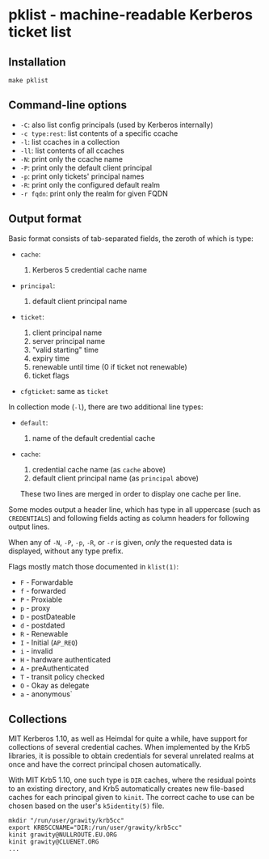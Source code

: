 # pklist - machine-readable Kerberos ticket list

## Installation

    make pklist

## Command-line options

  * `-C`: also list config principals (used by Kerberos internally)
  * `-c type:rest`: list contents of a specific ccache
  * `-l`: list ccaches in a collection
  * `-ll`: list contents of all ccaches
  * `-N`: print only the ccache name
  * `-P`: print only the default client principal
  * `-p`: print only tickets' principal names
  * `-R`: print only the configured default realm
  * `-r fqdn`: print only the realm for given FQDN

## Output format

Basic format consists of tab-separated fields, the zeroth of which is type:

  * `cache`:

     1. Kerberos 5 credential cache name

  * `principal`:

     1. default client principal name

  * `ticket`:

     1. client principal name
     2. server principal name
     3. "valid starting" time
     4. expiry time
     5. renewable until time (0 if ticket not renewable)
     6. ticket flags

  * `cfgticket`: same as `ticket`

In collection mode (`-l`), there are two additional line types:

  * `default`:

    1. name of the default credential cache

  * `cache`:

    1. credential cache name (as `cache` above)
    2. default client principal name (as `principal` above)

    These two lines are merged in order to display one cache per line.

Some modes output a header line, which has type in all uppercase (such as `CREDENTIALS`) and following fields acting as column headers for following output lines.

When any of `-N`, `-P`, `-p`, `-R`, or `-r` is given, _only_ the requested data is displayed, without any type prefix.

Flags mostly match those documented in `klist(1)`:

  * `F` - Forwardable
  * `f` - forwarded
  * `P` - Proxiable
  * `p` - proxy
  * `D` - postDateable
  * `d` - postdated
  * `R` - Renewable
  * `I` - Initial (`AP_REQ`)
  * `i` - invalid
  * `H` - hardware authenticated
  * `A` - preAuthenticated
  * `T` - transit policy checked
  * `O` - Okay as delegate
  * `a` - anonymous`

## Collections

MIT Kerberos 1.10, as well as Heimdal for quite a while, have support for collections of several credential caches. When implemented by the Krb5 libraries, it is possible to obtain credentials for several unrelated realms at once and have the correct principal chosen automatically.

With MIT Krb5 1.10, one such type is `DIR` caches, where the residual points to an existing directory, and Krb5 automatically creates new file-based caches for each principal given to `kinit`. The correct cache to use can be chosen based on the user's `k5identity(5)` file.

    mkdir "/run/user/grawity/krb5cc"
    export KRB5CCNAME="DIR:/run/user/grawity/krb5cc"
    kinit grawity@NULLROUTE.EU.ORG
    kinit grawity@CLUENET.ORG
    ...

